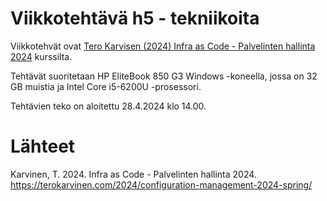 # Viikkotehtävä h5 - tekniikoita
Viikkotehvät ovat [Tero Karvisen (2024) Infra as Code - Palvelinten hallinta 2024](https://terokarvinen.com/2024/configuration-management-2024-spring/) kurssilta.

Tehtävät suoritetaan HP EliteBook 850 G3 Windows -koneella, jossa on 32 GB muistia ja Intel Core i5-6200U -prosessori.

Tehtävien teko on aloitettu 28.4.2024 klo 14.00.



# Lähteet
Karvinen, T. 2024. Infra as Code - Palvelinten hallinta 2024. https://terokarvinen.com/2024/configuration-management-2024-spring/